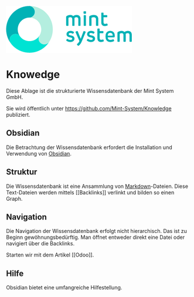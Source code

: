 ![Mint System Logo.png](assets/Mint%20System%20Logo.png)

# Knowedge

Diese Ablage ist die strukturierte Wissensdatenbank der Mint System GmbH.

Sie wird öffentlich unter <https://github.com/Mint-System/Knowledge> publiziert.

## Obsidian

Die Betrachtung der Wissensdatenbank erfordert die Installation und Verwendung von [Obsidian](https://obsidian.md/).

## Struktur

Die Wissensdatenbank ist eine Ansammlung von [Markdown](https://de.wikipedia.org/wiki/Markdown)-Dateien. Diese Text-Dateien werden mittels [[Backlinks]] verlinkt und bilden so einen Graph.

## Navigation

Die Navigation der Wissensdatenbank erfolgt nicht hierarchisch. Das ist zu Beginn gewöhnungsbedürftig. Man öffnet entweder direkt eine Datei oder navigiert über die Backlinks.

Starten wir mit dem Artikel [[Odoo]].

## Hilfe

Obsidian bietet eine umfangreiche Hilfestellung.